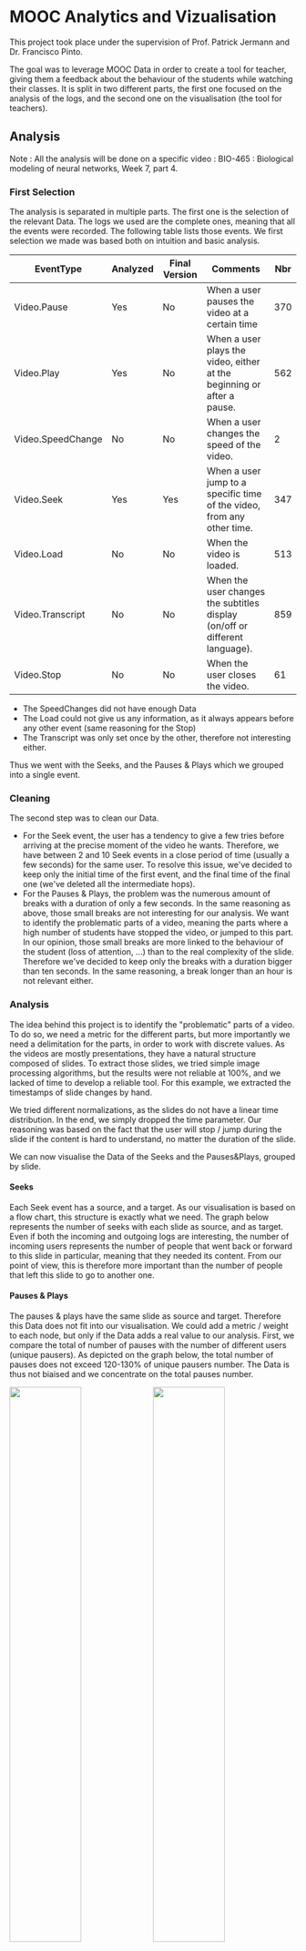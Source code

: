 # MOOC Analytics and Vizualisation

This project took place under the supervision of Prof. Patrick Jermann and Dr. Francisco Pinto.

The goal was to leverage MOOC Data in order to create a tool for teacher, giving them a feedback about the behaviour of the students while watching their classes. It is split in two different parts, the first one focused on the analysis of the logs, and the second one on the visualisation (the tool for teachers).

## Analysis
Note : All the analysis will be done on a specific video : BIO-465 : Biological modeling of neural networks, Week 7, part 4.

### First Selection

The analysis is separated in multiple parts. The first one is the selection of the relevant Data. The logs we used are the complete ones, meaning that all the events were recorded. The following table lists those events. We first selection we made was based both on intuition and basic analysis.


| EventType | Analyzed | Final Version | Comments | Nbr |
|-------------------|----------|---------------|-----------------------------------------------------------------------------|-----|
| Video.Pause | Yes | No | When a user pauses the video at a certain time | 370 |
| Video.Play | Yes | No | When a user plays the video, either at the beginning or after a pause. | 562 |
| Video.SpeedChange | No | No | When a user changes the speed of the video. | 2 |
| Video.Seek | Yes | Yes | When a user jump to a specific time of the video, from any other time. | 347 |
| Video.Load | No | No | When the video is loaded. | 513 |
| Video.Transcript | No | No | When the user changes the subtitles display (on/off or different language). | 859 |
| Video.Stop | No | No | When the user closes the video. | 61 |

 
* The SpeedChanges did not have enough Data
* The Load could not give us any information, as it always appears before any other event (same reasoning for the Stop)
* The Transcript was only set once by the other, therefore not interesting either.

Thus we went with the Seeks, and the Pauses & Plays which we grouped into a single event.

### Cleaning

The second step was to clean our Data.

* For the Seek event, the user has a tendency to give a few tries before arriving at the precise moment of the video he wants. Therefore, we have between 2 and 10 Seek events in a close period of time (usually a few seconds) for the same user. To resolve this issue, we've decided to keep only the initial time of the first event, and the final time of the final one (we've deleted all the intermediate hops).
* For the Pauses & Plays, the problem was the numerous amount of breaks with a duration of only a few seconds. In the same reasoning as above, those small breaks are not interesting for our analysis. We want to identify the problematic parts of a video, meaning the parts where a high number of students have stopped the video, or jumped to this part. In our opinion, those small breaks are more linked to the behaviour of the student (loss of attention, ...) than to the real complexity of the slide. Therefore we've decided to keep only the breaks with a duration bigger than ten seconds. In the same reasoning, a break longer than an hour is not relevant either.

### Analysis

The idea behind this project is to identify the "problematic" parts of a video. To do so, we need a metric for the different parts, but more importantly we need a delimitation for the parts, in order to work with discrete values. As the videos are mostly presentations, they have a natural structure composed of slides. To extract those slides, we tried simple image processing algorithms, but the results were not reliable at 100%, and we lacked of time to develop a reliable tool. For this example, we extracted the timestamps of slide changes by hand.

We tried different normalizations, as the slides do not have a linear time distribution. In the end, we simply dropped the time parameter. Our reasoning was based on the fact that the user will stop / jump during the slide if the content is hard to understand, no matter the duration of the slide.

We can now visualise the Data of the Seeks and the Pauses&Plays, grouped by slide.

#### Seeks

Each Seek event has a source, and a target. As our visualisation is based on a flow chart, this structure is exactly what we need. The graph below represents the number of seeks with each slide as source, and as target. Even if both the incoming and outgoing logs are interesting, the number of incoming users represents the number of people that went back or forward to this slide in particular, meaning that they needed its content. From our point of view, this is therefore more important than the number of people that left this slide to go to another one.

#### Pauses & Plays

The pauses & plays have the same slide as source and target. Therefore this Data does not fit into our visualisation. We could add a metric / weight to each node, but only if the Data adds a real value to our analysis. First, we compare the total of number of pauses with the number of different users (unique pausers). As depicted on the graph below, the total number of pauses does not exceed 120-130% of unique pausers number. The Data is thus not biaised and we concentrate on the total pauses number.

<img src='report/pictures/seeks_md.png' width='50%'><img src='report/pictures/pauses_md.png' width='50%'>



#### Comparison

In order to determine the added value of the number of Pauses, we normalized both Data sets, and we compare them. The graph below shows clearly that the Data sets are correlated, except for a few slides. A further analysis showed that those slides were generally short, therefore not very representative of the other slides.

<p align='center'>
<img src='report/pictures/comparison_md.png' width='60%'>
</p>

Thus we've decided to use exclusively the Seek events.

## Visualisation

For the visualisation, the goal is to create a tool straightforward, understandable and easy to use. The picture belows shows the expanded version of it.

<p align='center'>
<img src='report/pictures/expanded_annotated.png' width='100%'>
</p>

The tool is separated in two main parts. The first one, the top panel, contains parts (1), (2) and (3). The second one, the flow chart, contains parts (4),(5) and (6).

### Elements of the tool
1. The top left panel is the video browser. The description of each video is simplified as much as possible. We also put the code of the Course as a title. The teacher will know which course it is, as they do not have that much different courses to teach. When the teacher clicks on one video, the entire tool is refreshed, displaying the Data of the new video.
2. The top right panel only contains two sliders. The first one controls the expansion of the flowchart. The second one is called "Auto-play", it controls the content of element (3), which is the displays of the video itself or a snapshot of it in the middle. It simply allows the user to switch between the view of a snapshot of currently selected / highlighted slide, and the video itself. 
3. The top center panel, as explained above, displays either the video, or a simple snapshot of a slide. The progress bar below the image shows those two things. the highlighted part represents the time location of the slide, inside the video. At each extremity, there is a time. The left one represents the elapsed time, while the right one represents the remaining time. 
4. The snapshots bar has a single purpose. When no slide is selected, all the snapshots are visible. If the user only mouse-overs a node, only the corresponding slide will stay visible, all the other ones will be greyed. The corresponding content will also be displayed in the top frame, either as a snapshot or the video depending on the state of the Auto-play slider.5. The links are the core of the flowchart. For each slide, we have the number of users going to every slide from this one, and coming from every slide to this one. Therefore, each slide acts both as source and as target. We’ve represented each slide as a node, presents twice (as source and target). Those links have a thickness representing the number of users who travelled from a specific slide to another one. This number is also written in a small square box.6. The rectangles (nodes) represent the slides. The flowchart goes downward, thus the top row represents the sources while the bottom one represents the targets. For each class (source/target), the slide with the highest number of incoming/outgoing links is displayed with the maximum opacity (in our example, source 12 and target 8). All the other slides have an opacity linearly decreasing with their importance.


## How to use it

### Analysis part

To run the analysis of the Data, use the Notebook `scripts/Video_analysis.ipynb`. 

Enter manually the details of the video, as well as the timestamps of slide changes.

```python
course_code = "bio-465"
week_number = "7"
part_number = "4"

slides_timestamp = '00:00:18,268 00:01:20,138 ...'
```

Put the csv file in the correct place, then run the entire notebook. It will create a JSON file in `visualisation/data/json/<video_id>.json` and display some visualisations to give an insight about the Data of the video.

If you use a Python server :

* Launch `python3 -m http.server`
* Open `http://localhost:8000/<path_to_repo>/visualisation/index.html` in your favorite browser
* Play with the tool





